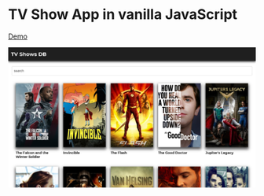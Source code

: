 # TV Show App in vanilla JavaScript

[Demo](https://ornash-tvshowapp.netlify.app)

![alt text](https://github.com/Ornashh/tvshowApp/blob/main/img/tvshowapp.jpg)

